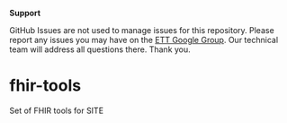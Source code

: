 **Support**

GitHub Issues are not used to manage issues for this repository. Please report any issues you may have on the [ETT Google Group](https://groups.google.com/g/edge-test-tool). Our technical team will address all questions there. Thank you.

# fhir-tools
Set of FHIR tools for SITE
